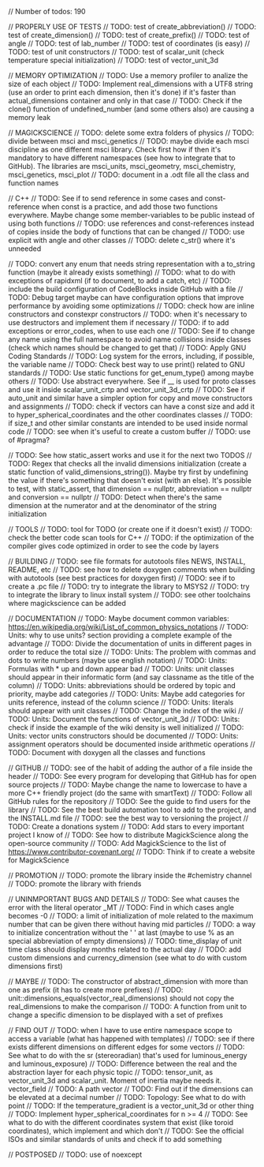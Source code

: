 // Number of todos: 190

// PROPERLY USE OF TESTS
// TODO: test of create_abbreviation()
// TODO: test of create_dimension()
// TODO: test of create_prefix()
// TODO: test of angle
// TODO: test of lab_number
// TODO: test of coordinates (is easy)
// TODO: test of unit constructors
// TODO: test of scalar_unit (check temperature special initialization)
// TODO: test of vector_unit_3d

// MEMORY OPTIMIZATION
// TODO: Use a memory profiler to analize the size of each object
// TODO: Implement real_dimensions with a UTF8 string (use an order to print each dimension, then it's done) if it's faster than actual_dimensions container and only in that case
// TODO: Check if the clone() function of undefined_number (and some others also) are causing a memory leak

// MAGICKSCIENCE
// TODO: delete some extra folders of physics
// TODO: divide between msci and msci_genetics
// TODO: maybe divide each msci discipline as one different msci library. Check first how if then it's mandatory to have different namespaces (see how to integrate that to GitHub). The libraries are msci_units, msci_geometry, msci_chemistry, msci_genetics, msci_plot
// TODO: document in a .odt file all the class and function names

// C++
// TODO: See if to send reference in some cases and const-reference when const is a practice, and add those two functions everywhere. Maybe change some member-variables to be public instead of using both functions
// TODO: use references and const-references instead of copies inside the body of functions that can be changed
// TODO: use explicit with angle and other classes
// TODO: delete c_str() where it's unneeded

// TODO: convert any enum that needs string representation with a to_string function (maybe it already exists something)
// TODO: what to do with exceptions of rapidxml (if to document, to add a catch, etc)
// TODO: include the build configuration of CodeBlocks inside GitHub with a file
// TODO: Debug target maybe can have configuration options that improve performance by avoiding some optimizations
// TODO: check how are inline constructors and constexpr constructors
// TODO: when it's necessary to use destructors and implement them if necessary
// TODO: if to add exceptions or error_codes, when to use each one
// TODO: See if to change any name using the full namespace to avoid name collisions inside classes (check which names should be changed to get that)
// TODO: Apply GNU Coding Standards
// TODO: Log system for the errors, including, if possible, the variable name
// TODO: Check best way to use print() related to GNU standards
// TODO: Use static functions for get_enum_type() among maybe others
// TODO: Use abstract everywhere. See if __ is used for proto classes and use it inside scalar_unit_crtp and vector_unit_3d_crtp
// TODO: See if auto_unit and similar have a simpler option for copy and move constructors and assignments
// TODO: check if vectors can have a const size and add it to hyper_spherical_coordinates and the other coordinates classes
// TODO: if size_t and other similar constants are intended to be used inside normal code
// TODO: see when it's useful to create a custom buffer
// TODO: use of #pragma?

// TODO: See how static_assert works and use it for the next two TODOS
// TODO: Regex that checks all the invalid dimensions initialization (create a static function of valid_dimensions_string()). Maybe try first by undefining the value if there's something that doesn't exist (with an else). It's possible to test, with static_assert, that dimension == nullptr, abbreviation == nullptr and conversion == nullptr
// TODO: Detect when there's the same dimension at the numerator and at the denominator of the string initialization

// TOOLS
// TODO: tool for TODO (or create one if it doesn't exist)
// TODO: check the better code scan tools for C++
// TODO: if the optimization of the compiler gives code optimized in order to see the code by layers

// BUILDING
// TODO: see file formats for autotools files NEWS, INSTALL, README, etc
// TODO: see how to delete doxygen comments when building with autotools (see best practices for doxygen first)
// TODO: see if to create a .pc file
// TODO: try to integrate the library to MSYS2
// TODO: try to integrate the library to linux install system
// TODO: see other toolchains where magickscience can be added

// DOCUMENTATION
// TODO: Maybe document common variables: https://en.wikipedia.org/wiki/List_of_common_physics_notations
// TODO: Units: why to use units? section providing a complete example of the advantage
// TODO: Divide the documentation of units in different pages in order to reduce the total size
// TODO: Units: The problem with commas and dots to write numbers (maybe use english notation)
// TODO: Units: Formulas with * up and down appear bad
// TODO: Units: unit classes should appear in their informatic form (and say classname as the title of the column)
// TODO: Units: abbreviations should be ordered by topic and priority, maybe add categories
// TODO: Units: Maybe add categories for units reference, instead of the column science
// TODO: Units: literals should appear with unit classes
// TODO: Change the index of the wiki
// TODO: Units: Document the functions of vector_unit_3d
// TODO: Units: check if inside the example of the wiki density is well initialized
// TODO: Units: vector units constructors should be documented
// TODO: Units: assignment operators should be documented inside arithmetic operations
// TODO: Document with doxygen all the classes and functions

// GITHUB
// TODO: see of the habit of adding the author of a file inside the header
// TODO: See every program for developing that GitHub has for open source projects
// TODO: Maybe change the name to lowercase to have a more C++ friendly project (do the same with smartText)
// TODO: Follow all GitHub rules for the repository
// TODO: See the guide to find users for the library
// TODO: See the best build automation tool to add to the project, and the INSTALL.md file
// TODO: see the best way to versioning the project
// TODO: Create a donations system
// TODO: Add stars to every important project I know of
// TODO: See how to distribute MagickScience along the open-source community
// TODO: Add MagickScience to the list of https://www.contributor-covenant.org/
// TODO: Think if to create a website for MagickScience

// PROMOTION
// TODO: promote the library inside the #chemistry channel
// TODO: promote the library with friends

// UNINMPORTANT BUGS AND DETAILS
// TODO: See what causes the error with the literal operator _MT
// TODO: Find in which cases angle becomes -0
// TODO: a limit of initialization of mole related to the maximum number that can be given there without having mid particles
// TODO: a way to initialize concentration without the ' ' at last (maybe to use % as an special abbreviation of empty dimensions)
// TODO: time_display of unit time class should display months related to the actual day
// TODO: add custom dimensions and currency_dimension (see what to do with custom dimensions first)

// MAYBE
// TODO: The constructor of abstract_dimension with more than one as prefix (it has to create more prefixes)
// TODO: unit::dimensions_equals(vector_real_dimensions) should not copy the real_dimensions to make the comparison
// TODO: A function from unit to change a specific dimension to be displayed with a set of prefixes

// FIND OUT
// TODO: when I have to use entire namespace scope to access a variable (what has happened with templates)
// TODO: see if there exists different dimensions on different edges for some vectors
// TODO: See what to do with the sr (stereoradian) that's used for luminous_energy and luminous_exposure)
// TODO: Difference between the real and the abstraction layer for each physic topic
// TODO: tensor_unit, as vector_unit_3d and scalar_unit. Moment of inertia maybe needs it. vector_field
// TODO: A path vector
// TODO: Find out if the dimensions can be elevated at a decimal number
// TODO: Topology: See what to do with point
// TODO: If the temperature_gradient is a vector_unit_3d or other thing
// TODO: Implement hyper_spherical_coordinates for n >= 4
// TODO: See what to do with the different coordinates system that exist (like toroid coordinates), which implement and which don't
// TODO: See the official ISOs and similar standards of units and check if to add something

// POSTPOSED
// TODO: use of noexcept
